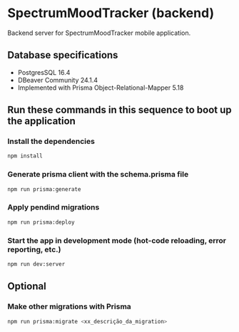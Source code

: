 # SpectrumMoodTracker (backend)

Backend server for SpectrumMoodTracker mobile application.

## Database specifications

- PostgresSQL 16.4
- DBeaver Community 24.1.4
- Implemented with Prisma Object-Relational-Mapper 5.18

## Run these commands in this sequence to boot up the application

### Install the dependencies

```bash
npm install
```

### Generate prisma client with the schema.prisma file

```bash
npm run prisma:generate
```

### Apply pendind migrations

```bash
npm run prisma:deploy
```

### Start the app in development mode (hot-code reloading, error reporting, etc.)

```bash
npm run dev:server
```

## Optional

### Make other migrations with Prisma

```bash
npm run prisma:migrate <xx_descrição_da_migration>
```
